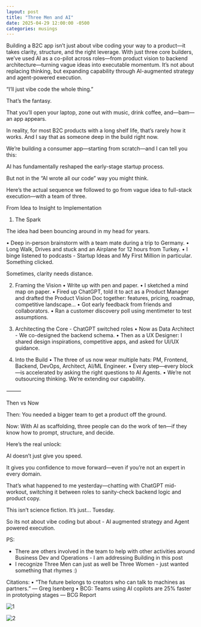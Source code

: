 ```yaml
---
layout: post
title: "Three Men and AI"
date: 2025-04-29 12:00:00 -0500
categories: musings
---
```


Building a B2C app isn’t just about vibe coding your way to a product—it takes clarity, structure, and the right leverage. With just three core builders, we’ve used AI as a co-pilot across roles—from product vision to backend architecture—turning vague ideas into executable momentum. It’s not about replacing thinking, but expanding capability through AI-augmented strategy and agent-powered execution.

“I’ll just vibe code the whole thing.”

That’s the fantasy.

That you’ll open your laptop, zone out with music, drink coffee, and—bam—an app appears.

In reality, for most B2C products with a long shelf life, that’s rarely how it works. And I say that as someone deep in the build right now.

We’re building a consumer app—starting from scratch—and I can tell you this:

AI has fundamentally reshaped the early-stage startup process.

But not in the “AI wrote all our code” way you might think.

Here’s the actual sequence we followed to go from vague idea to full-stack execution—with a team of three.

From Idea to Insight to Implementation

1. The Spark

The idea had been bouncing around in my head for years.

 • Deep in-person brainstorm with a team mate during a trip to Germany.
 • Long Walk, Drives and stuck and an Airplane for 12 hours from Turkey.
 • I binge listened to podcasts - Startup Ideas and My First Million in particular. Something clicked.

Sometimes, clarity needs distance.

2. Framing the Vision
 • Write up with pen and paper.
 • I sketched a mind map on paper.
 • Fired up ChatGPT, told it to act as a Product Manager and drafted the Product Vision Doc together: features, pricing, roadmap, competitive landscape...
 • Got early feedback from friends and collaborators.
 • Ran a customer discovery poll using mentimeter to test assumptions.

3. Architecting the Core - ChatGPT switched roles
 • Now as Data Architect - We co-designed the backend schema.
 • Then as a UX Designer: I shared design inspirations, competitive apps, and asked for UI/UX guidance.


4. Into the Build
 • The three of us now wear multiple hats: PM, Frontend, Backend, DevOps, Architect, AI/ML Engineer.
 • Every step—every block—is accelerated by asking the right questions to AI Agents.
 • We’re not outsourcing thinking. We’re extending our capability.

⸻

Then vs Now

Then: You needed a bigger team to get a product off the ground.

Now: With AI as scaffolding, three people can do the work of ten—if they know how to prompt, structure, and decide.

Here’s the real unlock:

AI doesn’t just give you speed.

It gives you confidence to move forward—even if you’re not an expert in every domain.

That’s what happened to me yesterday—chatting with ChatGPT mid-workout, switching it between roles to sanity-check backend logic and product copy.

This isn’t science fiction. It’s just… Tuesday.

So its not about vibe coding but about - AI augmented strategy and Agent powered execution.


PS:

- There are others involved in the team to help with other activities around Business Dev and Operations - I am addressing Building in this post
- I recognize Three Men can just as well be Three Women - just wanted something that rhymes :)

Citations:
 • “The future belongs to creators who can talk to machines as partners.” — Greg Isenberg
 • BCG: Teams using AI copilots are 25% faster in prototyping stages — BCG Report

 ![1](https://media.licdn.com/dms/image/v2/D4E22AQHZOrJE2c3leA/feedshare-shrink_800/B4EZaGuMpHH0Ak-/0/1746016980554?e=1749081600&v=beta&t=ErZyiGiF8ZbZYqedmTmbIJIt7Q6YQgoTj4-0pceoDlQ)

 ![2](https://media.licdn.com/dms/image/v2/D4E22AQEBZ2jRlZFIOQ/feedshare-shrink_800/B4EZaGuMpdHIAg-/0/1746016980333?e=1749081600&v=beta&t=1ThJ5g0Ya_8gpMpfexTvWqBnyajSgEam3IUC2xo3160)

 